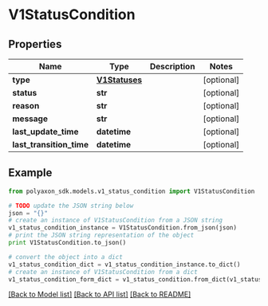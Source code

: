 # V1StatusCondition


## Properties
Name | Type | Description | Notes
------------ | ------------- | ------------- | -------------
**type** | [**V1Statuses**](V1Statuses.md) |  | [optional] 
**status** | **str** |  | [optional] 
**reason** | **str** |  | [optional] 
**message** | **str** |  | [optional] 
**last_update_time** | **datetime** |  | [optional] 
**last_transition_time** | **datetime** |  | [optional] 

## Example

```python
from polyaxon_sdk.models.v1_status_condition import V1StatusCondition

# TODO update the JSON string below
json = "{}"
# create an instance of V1StatusCondition from a JSON string
v1_status_condition_instance = V1StatusCondition.from_json(json)
# print the JSON string representation of the object
print V1StatusCondition.to_json()

# convert the object into a dict
v1_status_condition_dict = v1_status_condition_instance.to_dict()
# create an instance of V1StatusCondition from a dict
v1_status_condition_form_dict = v1_status_condition.from_dict(v1_status_condition_dict)
```
[[Back to Model list]](../README.md#documentation-for-models) [[Back to API list]](../README.md#documentation-for-api-endpoints) [[Back to README]](../README.md)


